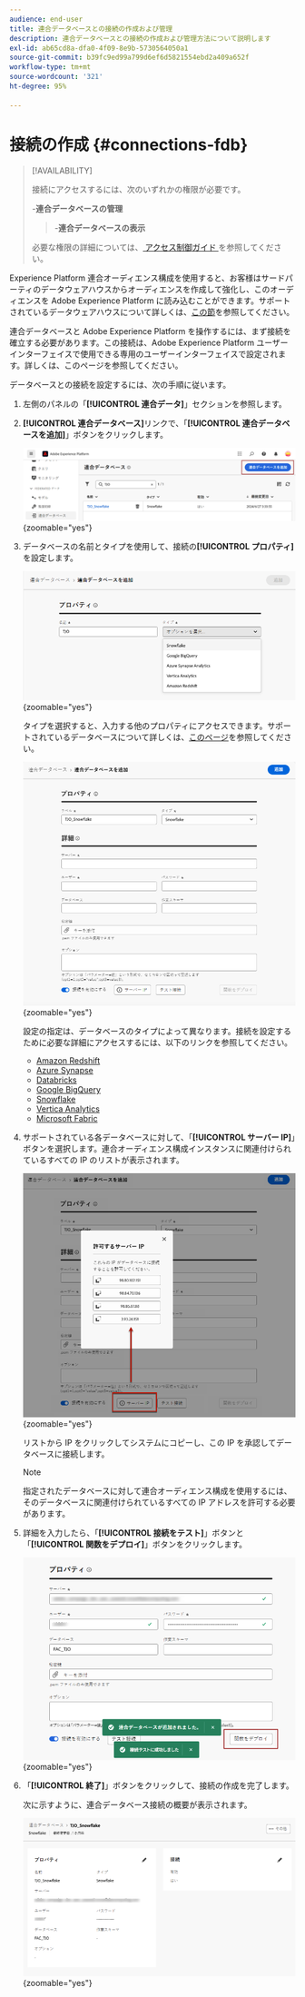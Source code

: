 ```yaml
---
audience: end-user
title: 連合データベースとの接続の作成および管理
description: 連合データベースとの接続の作成および管理方法について説明します
exl-id: ab65cd8a-dfa0-4f09-8e9b-5730564050a1
source-git-commit: b39fc9ed99a799d6ef6d5821554ebd2a409a652f
workflow-type: tm+mt
source-wordcount: '321'
ht-degree: 95%

---
```


# 接続の作成 {#connections-fdb}

>[!AVAILABILITY]
>
>接続にアクセスするには、次のいずれかの権限が必要です。
>
>-**連合データベースの管理**
>>-**連合データベースの表示**
>
>必要な権限の詳細については、[ アクセス制御ガイド ](/help/governance-privacy-security/access-control.md) を参照してください。

Experience Platform 連合オーディエンス構成を使用すると、お客様はサードパーティのデータウェアハウスからオーディエンスを作成して強化し、このオーディエンスを Adobe Experience Platform に読み込むことができます。サポートされているデータウェアハウスについて詳しくは、[この節](../start/access-prerequisites.md#supported-systems)を参照してください。

連合データベースと Adobe Experience Platform を操作するには、まず接続を確立する必要があります。この接続は、Adobe Experience Platform ユーザーインターフェイスで使用できる専用のユーザーインターフェイスで設定されます。詳しくは、このページを参照してください。

データベースとの接続を設定するには、次の手順に従います。

1. 左側のパネルの「**[!UICONTROL 連合データ]**」セクションを参照します。

1. **[!UICONTROL 連合データベース]**&#x200B;リンクで、「**[!UICONTROL 連合データベースを追加]**」ボタンをクリックします。

   ![](assets/connections_list.png){zoomable="yes"}

1. データベースの名前とタイプを使用して、接続の&#x200B;**[!UICONTROL プロパティ]**&#x200B;を設定します。

   ![](assets/connections_name.png){zoomable="yes"}

   タイプを選択すると、入力する他のプロパティにアクセスできます。サポートされているデータベースについて詳しくは、[このページ](federated-db.md)を参照してください。

   ![](assets/connections_details.png){zoomable="yes"}

   設定の指定は、データベースのタイプによって異なります。接続を設定するために必要な詳細にアクセスするには、以下のリンクを参照してください。

   * [Amazon Redshift](federated-db.md#amazon-redshift)
   * [Azure Synapse](federated-db.md#azure-synapse-redshift)
   * [Databricks](federated-db.md#databricks)
   * [Google BigQuery](federated-db.md#google-bigquery)
   * [Snowflake](federated-db.md#snowflake)
   * [Vertica Analytics](federated-db.md#vertica-analytics)
   * [Microsoft Fabric](federated-db.md#microsoft-fabric)

1. サポートされている各データベースに対して、「**[!UICONTROL サーバー IP]**」ボタンを選択します。連合オーディエンス構成インスタンスに関連付けられているすべての IP のリストが表示されます。

   ![](assets/connections_server_IPs.png){zoomable="yes"}

   リストから IP をクリックしてシステムにコピーし、この IP を承認してデータベースに接続します。

   >[!NOTE]
   >
   >指定されたデータベースに対して連合オーディエンス構成を使用するには、そのデータベースに関連付けられているすべての IP アドレスを許可する必要があります。

1. 詳細を入力したら、「**[!UICONTROL 接続をテスト]**」ボタンと「**[!UICONTROL 関数をデプロイ]**」ボタンをクリックします。

   ![](assets/connections_testdeploy.png){zoomable="yes"}

1. 「**[!UICONTROL 終了]**」ボタンをクリックして、接続の作成を完了します。

   次に示すように、連合データベース接続の概要が表示されます。

   ![](assets/connections_overview.png){zoomable="yes"}
